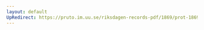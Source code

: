 ```yaml
---
layout: default
UpRedirect: https://pruto.im.uu.se/riksdagen-records-pdf/1869/prot-1869--fk--501.pdf
---
```

